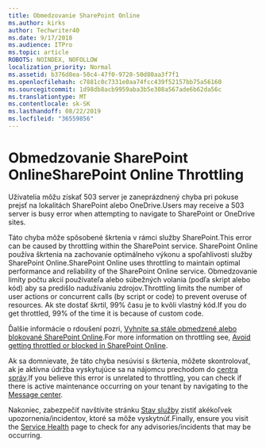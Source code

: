 ```yaml
---
title: Obmedzovanie SharePoint Online
ms.author: kirks
author: Techwriter40
ms.date: 9/17/2018
ms.audience: ITPro
ms.topic: article
ROBOTS: NOINDEX, NOFOLLOW
localization_priority: Normal
ms.assetid: b376d8ea-50c4-47f0-9720-50d80aa3f7f1
ms.openlocfilehash: c7881c0c7331e0aa74fcc439f52157bb75a56160
ms.sourcegitcommit: 1d98db8acb9959aba3b5e308a567ade6b62da56c
ms.translationtype: MT
ms.contentlocale: sk-SK
ms.lasthandoff: 08/22/2019
ms.locfileid: "36559856"
---
```

# <a name="sharepoint-online-throttling"></a><span data-ttu-id="37788-102">Obmedzovanie SharePoint Online</span><span class="sxs-lookup"><span data-stu-id="37788-102">SharePoint Online Throttling</span></span>

<span data-ttu-id="37788-103">Užívatelia môžu získať 503 server je zaneprázdnený chyba pri pokuse prejsť na lokalitách SharePoint alebo OneDrive.</span><span class="sxs-lookup"><span data-stu-id="37788-103">Users may receive a 503 server is busy error when attempting to navigate to SharePoint or OneDrive sites.</span></span> 

<span data-ttu-id="37788-104">Táto chyba môže spôsobené škrtenia v rámci služby SharePoint.</span><span class="sxs-lookup"><span data-stu-id="37788-104">This error can be caused by throttling within the SharePoint service.</span></span> <span data-ttu-id="37788-105">SharePoint Online používa škrtenia na zachovanie optimálneho výkonu a spoľahlivosti služby SharePoint Online.</span><span class="sxs-lookup"><span data-stu-id="37788-105">SharePoint Online uses throttling to maintain optimal performance and reliability of the SharePoint Online service.</span></span> <span data-ttu-id="37788-106">Obmedzovanie limity počtu akcií používateľa alebo súbežných volania (podľa skript alebo kód) aby sa predišlo nadužívaniu zdrojov.</span><span class="sxs-lookup"><span data-stu-id="37788-106">Throttling limits the number of user actions or concurrent calls (by script or code) to prevent overuse of resources.</span></span> <span data-ttu-id="37788-107">Ak ste dostať škrtil, 99% času je to kvôli vlastný kód.</span><span class="sxs-lookup"><span data-stu-id="37788-107">If you do get throttled, 99% of the time it is because of custom code.</span></span>

<span data-ttu-id="37788-108">Ďalšie informácie o rdoušení pozri, [Vyhnite sa stále obmedzené alebo blokované SharePoint Online](https://docs.microsoft.com/sharepoint/dev/general-development/how-to-avoid-getting-throttled-or-blocked-in-sharepoint-online).</span><span class="sxs-lookup"><span data-stu-id="37788-108">For more information on throttling see, [Avoid getting throttled or blocked in SharePoint Online](https://docs.microsoft.com/sharepoint/dev/general-development/how-to-avoid-getting-throttled-or-blocked-in-sharepoint-online).</span></span>

<span data-ttu-id="37788-109">Ak sa domnievate, že táto chyba nesúvisí s škrtenia, môžete skontrolovať, ak je aktívna údržba vyskytujúce sa na nájomcu prechodom do [centra správ](https://portal.office.com/adminportal/home#/MessageCenter).</span><span class="sxs-lookup"><span data-stu-id="37788-109">If you believe this error is unrelated to throttling, you can check if there is active maintenance occurring on your tenant by navigating to the [Message center](https://portal.office.com/adminportal/home#/MessageCenter).</span></span>

 <span data-ttu-id="37788-110">Nakoniec, zabezpečiť navštívite stránku [Stav služby](https://portal.office.com/adminportal/home#/servicehealth) zistiť akékoľvek upozornenia/incidentov, ktoré sa môže vyskytnúť.</span><span class="sxs-lookup"><span data-stu-id="37788-110">Finally, ensure you visit the [Service Health](https://portal.office.com/adminportal/home#/servicehealth) page to check for any advisories/incidents that may be occurring.</span></span>

